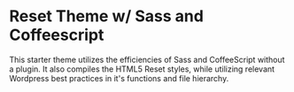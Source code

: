 # Reset Theme w/ Sass and Coffeescript

This starter theme utilizes the efficiencies of Sass and CoffeeScript without a plugin. It also compiles the HTML5 Reset styles, while utilizing relevant Wordpress best practices in it's functions and file hierarchy.

